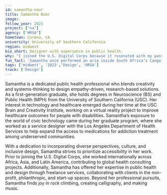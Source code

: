 ```yaml
---
id: samantha-noor
title: Samantha Noor
image: 
fellow_year: 2023
project: ["na"]
agency: ["HRSA"]
hometown: Corona, CA
university: University of Southern California
region: midwest
bio_short: Designer with experience in public health.
why: "I joined the U.S. Digital Corps because it resonated with my passion for utilizing technology to promote social good, providing an opportunity to enact meaningful change in government and policy-making. This unique opportunity allows me to work in a role where I can contribute to fostering trust in government, enhancing the equity of services, and making a substantial impact on those in need. Moreover, I am thrilled to be part of a fellowship cohort that offers unparalleled mentorship, training, and a supportive community that values public service."
fun_fact: 'Samantha once performed an aria inside South Africa’s Cango Caves.'
tags: ['midwest', '2023','Design', 'HRSA']
track: ['Design']
---
```


Samantha is a dedicated public health professional who blends creativity and systems-thinking to design empathy-driven, research-based solutions. As a first-generation graduate, she holds degrees in Neuroscience (BS) and Public Health (MPH) from the University of Southern California (USC). Her interest in technology and healthcare emerged during her time at the USC Brain and Creativity Institute, working on a virtual reality project to improve healthcare outcomes for people with disabilities. Samantha’s exposure to the world of civic technology came during her graduate program, where she worked as a service designer with the Los Angeles Department of Health Services to help expand the access to medications for addiction treatment among underserved communities.

With a dedication to incorporating diverse perspectives, culture, and inclusive design, Samantha strives to prioritize accessibility in her work. Prior to joining the U.S. Digital Corps, she worked internationally across Africa, Asia, and Latin America, contributing to global health consulting projects. Additionally, Samantha has offered her expertise in public health and design through freelance services, collaborating with clients in the non-profit, philanthropic, and start-up spaces. Beyond her professional pursuits, Samantha finds joy in rock climbing, creating calligraphy, and making music.
